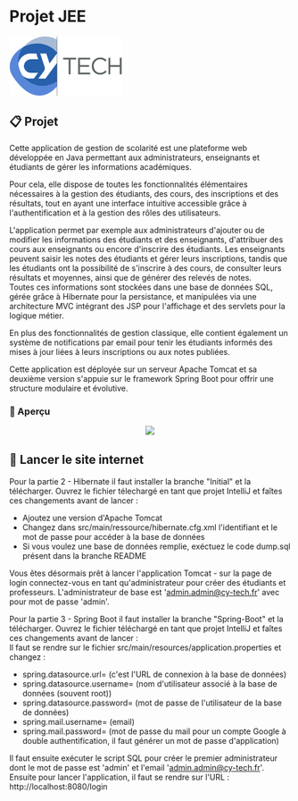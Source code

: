 # Projet JEE

<div>
  <img src="img/CYTechLogo.png" style="width: 40%;">
</div>

## 📋 Projet

Cette application de gestion de scolarité est une plateforme web développée en Java permettant aux administrateurs, enseignants et étudiants de gérer les informations académiques.

Pour cela, elle dispose de toutes les fonctionnalités élémentaires nécessaires à la gestion des étudiants, des cours, des inscriptions et des résultats, tout en ayant une interface intuitive accessible grâce à l'authentification et à la gestion des rôles des utilisateurs.

L'application permet par exemple aux administrateurs d'ajouter ou de modifier les informations des étudiants et des enseignants, d'attribuer des cours aux enseignants ou encore d'inscrire des étudiants. Les enseignants peuvent saisir les notes des étudiants et gérer leurs inscriptions, tandis que les étudiants ont la possibilité de s'inscrire à des cours, de consulter leurs résultats et moyennes, ainsi que de générer des relevés de notes.<br>
Toutes ces informations sont stockées dans une base de données SQL, gérée grâce à Hibernate pour la persistance, et manipulées via une architecture MVC intégrant des JSP pour l'affichage et des servlets pour la logique métier.

En plus des fonctionnalités de gestion classique, elle contient également un système de notifications par email pour tenir les étudiants informés des mises à jour liées à leurs inscriptions ou aux notes publiées.

Cette application est déployée sur un serveur Apache Tomcat et sa deuxième version s'appuie sur le framework Spring Boot pour offrir une structure modulaire et évolutive.

### 👀 Aperçu

<div align="center">
  <img src="img/platform_presentation.gif" />
</div>


## 🚀 Lancer le site internet

Pour la partie 2 - Hibernate il faut installer la branche "Initial" et la télécharger. Ouvrez le fichier télechargé en tant que projet IntelliJ et faîtes ces changements avant de lancer : 
- Ajoutez une version d'Apache Tomcat
- Changez dans src/main/ressource/hibernate.cfg.xml l'identifiant et le mot de passe pour accéder à la base de données
- Si vous voulez une base de données remplie, exéctuez le code dump.sql présent dans la branche README

Vous êtes désormais prêt à lancer l'application Tomcat - sur la page de login connectez-vous en tant qu'administrateur pour créer des étudiants et professeurs. L'administrateur de base est 'admin.admin@cy-tech.fr' avec pour mot de passe 'admin'.

Pour la partie 3 - Spring Boot il faut installer la branche "Spring-Boot" et la télécharger. Ouvrez le fichier téléchargé en tant que projet IntelliJ et faîtes ces changements avant de lancer :<br>
Il faut se rendre sur le fichier src/main/resources/application.properties et changez : 
- spring.datasource.url= (c'est l'URL de connexion à la base de données)
- spring.datasource.username= (nom d'utilisateur associé à la base de données (souvent root))
- spring.datasource.password= (mot de passe de l'utilisateur de la base de données)
- spring.mail.username= (email)
- spring.mail.password= (mot de passe du mail pour un compte Google à double authentification, il faut générer un mot de passe d'application)

Il faut ensuite exécuter le script SQL pour créer le premier administrateur dont le mot de passe est 'admin' et l'email 'admin.admin@cy-tech.fr'.
Ensuite pour lancer l'application, il faut se rendre sur l'URL : http://localhost:8080/login

